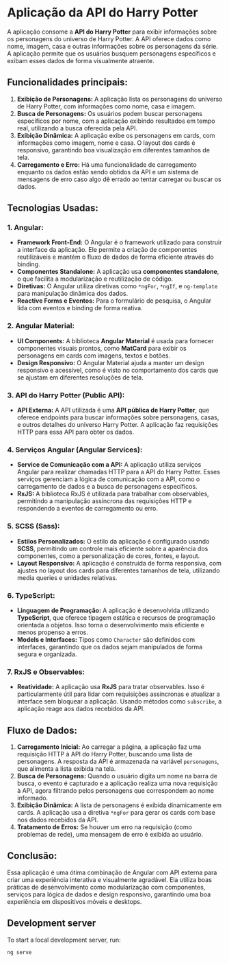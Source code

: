 # Aplicação da API do Harry Potter

A aplicação consome a **API do Harry Potter** para exibir informações sobre os personagens do universo de Harry Potter. A API oferece dados como nome, imagem, casa e outras informações sobre os personagens da série. A aplicação permite que os usuários busquem personagens específicos e exibam esses dados de forma visualmente atraente.

## Funcionalidades principais:
1. **Exibição de Personagens:** A aplicação lista os personagens do universo de Harry Potter, com informações como nome, casa e imagem.
2. **Busca de Personagens:** Os usuários podem buscar personagens específicos por nome, com a aplicação exibindo resultados em tempo real, utilizando a busca oferecida pela API.
3. **Exibição Dinâmica:** A aplicação exibe os personagens em cards, com informações como imagem, nome e casa. O layout dos cards é responsivo, garantindo boa visualização em diferentes tamanhos de tela.
4. **Carregamento e Erro:** Há uma funcionalidade de carregamento enquanto os dados estão sendo obtidos da API e um sistema de mensagens de erro caso algo dê errado ao tentar carregar ou buscar os dados.

## Tecnologias Usadas:

### 1. Angular:
   - **Framework Front-End:** O Angular é o framework utilizado para construir a interface da aplicação. Ele permite a criação de componentes reutilizáveis e mantém o fluxo de dados de forma eficiente através do binding.
   - **Componentes Standalone:** A aplicação usa **componentes standalone**, o que facilita a modularização e reutilização de código.
   - **Diretivas:** O Angular utiliza diretivas como `*ngFor`, `*ngIf`, e `ng-template` para manipulação dinâmica dos dados.
   - **Reactive Forms e Eventos:** Para o formulário de pesquisa, o Angular lida com eventos e binding de forma reativa.

### 2. Angular Material:
   - **UI Components:** A biblioteca **Angular Material** é usada para fornecer componentes visuais prontos, como **MatCard** para exibir os personagens em cards com imagens, textos e botões.
   - **Design Responsivo:** O Angular Material ajuda a manter um design responsivo e acessível, como é visto no comportamento dos cards que se ajustam em diferentes resoluções de tela.

### 3. API do Harry Potter (Public API):
   - **API Externa:** A API utilizada é uma **API pública de Harry Potter**, que oferece endpoints para buscar informações sobre personagens, casas, e outros detalhes do universo Harry Potter. A aplicação faz requisições HTTP para essa API para obter os dados.

### 4. Serviços Angular (Angular Services):
   - **Service de Comunicação com a API:** A aplicação utiliza serviços Angular para realizar chamadas HTTP para a API do Harry Potter. Esses serviços gerenciam a lógica de comunicação com a API, como o carregamento de dados e a busca de personagens específicos.
   - **RxJS:** A biblioteca RxJS é utilizada para trabalhar com observables, permitindo a manipulação assíncrona das requisições HTTP e respondendo a eventos de carregamento ou erro.

### 5. SCSS (Sass):
   - **Estilos Personalizados:** O estilo da aplicação é configurado usando **SCSS**, permitindo um controle mais eficiente sobre a aparência dos componentes, como a personalização de cores, fontes, e layout.
   - **Layout Responsivo:** A aplicação é construída de forma responsiva, com ajustes no layout dos cards para diferentes tamanhos de tela, utilizando media queries e unidades relativas.

### 6. TypeScript:
   - **Linguagem de Programação:** A aplicação é desenvolvida utilizando **TypeScript**, que oferece tipagem estática e recursos de programação orientada a objetos. Isso torna o desenvolvimento mais eficiente e menos propenso a erros.
   - **Models e Interfaces:** Tipos como `Character` são definidos com interfaces, garantindo que os dados sejam manipulados de forma segura e organizada.

### 7. RxJS e Observables:
   - **Reatividade:** A aplicação usa **RxJS** para tratar observables. Isso é particularmente útil para lidar com requisições assíncronas e atualizar a interface sem bloquear a aplicação. Usando métodos como `subscribe`, a aplicação reage aos dados recebidos da API.

## Fluxo de Dados:
1. **Carregamento Inicial:** Ao carregar a página, a aplicação faz uma requisição HTTP à API do Harry Potter, buscando uma lista de personagens. A resposta da API é armazenada na variável `personagens`, que alimenta a lista exibida na tela.
2. **Busca de Personagens:** Quando o usuário digita um nome na barra de busca, o evento é capturado e a aplicação realiza uma nova requisição à API, agora filtrando pelos personagens que correspondem ao nome informado.
3. **Exibição Dinâmica:** A lista de personagens é exibida dinamicamente em cards. A aplicação usa a diretiva `*ngFor` para gerar os cards com base nos dados recebidos da API.
4. **Tratamento de Erros:** Se houver um erro na requisição (como problemas de rede), uma mensagem de erro é exibida ao usuário.

## Conclusão:
Essa aplicação é uma ótima combinação de Angular com API externa para criar uma experiência interativa e visualmente agradável. Ela utiliza boas práticas de desenvolvimento como modularização com componentes, serviços para lógica de dados e design responsivo, garantindo uma boa experiência em dispositivos móveis e desktops.

## Development server

To start a local development server, run:

```bash
ng serve
```